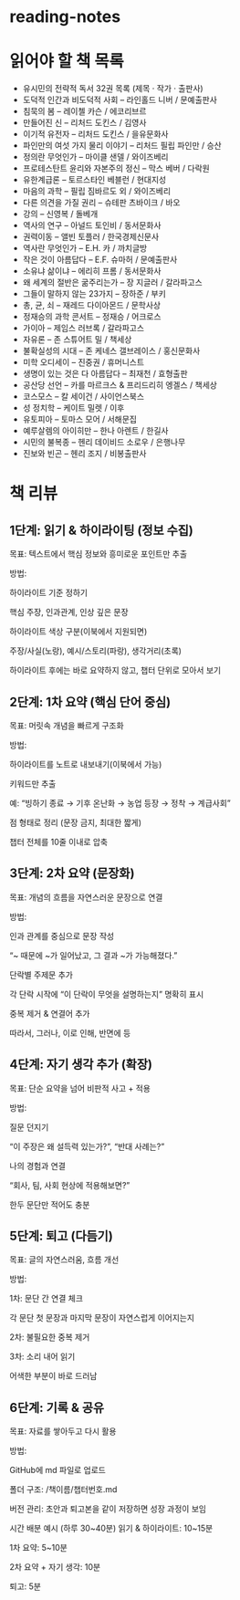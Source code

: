 # reading-notes

# 읽어야 할 책 목록
* 유시민의 전략적 독서 32권 목록 (제목 · 작가 · 출판사)
* 도덕적 인간과 비도덕적 사회 – 라인홀드 니버 / 문예출판사 
* 침묵의 봄 – 레이첼 카슨 / 에코리브르 
* 만들어진 신 – 리처드 도킨스 / 김영사 
* 이기적 유전자 – 리처드 도킨스 / 을유문화사 
* 파인만의 여섯 가지 물리 이야기 – 리처드 필립 파인만 / 승산 
* 정의란 무엇인가 – 마이클 샌델 / 와이즈베리 
* 프로테스탄트 윤리와 자본주의 정신 – 막스 베버 / 다락원 
* 유한계급론 – 토르스타인 베블런 / 현대지성 
* 마음의 과학 – 필립 짐바르도 외 / 와이즈베리 
* 다른 의견을 가질 권리 – 슈테판 츠바이크 / 바오 
* 강의 – 신영복 / 돌베개 
* 역사의 연구 – 아널드 토인비 / 동서문화사 
* 권력이동 – 앨빈 토플러 / 한국경제신문사 
* 역사란 무엇인가 – E.H. 카 / 까치글방 
* 작은 것이 아름답다 – E.F. 슈마허 / 문예출판사 
* 소유냐 삶이냐 – 에리히 프롬 / 동서문화사 
* 왜 세계의 절반은 굶주리는가 – 장 지글러 / 갈라파고스 
* 그들이 말하지 않는 23가지 – 장하준 / 부키 
* 총, 균, 쇠 – 재레드 다이아몬드 / 문학사상 
* 정재승의 과학 콘서트 – 정재승 / 어크로스 
* 가이아 – 제임스 러브록 / 갈라파고스 
* 자유론 – 존 스튜어트 밀 / 책세상 
* 불확실성의 시대 – 존 케네스 갤브레이스 / 홍신문화사 
* 미학 오디세이 – 진중권 / 휴머니스트 
* 생명이 있는 것은 다 아름답다 – 최재천 / 효형출판 
* 공산당 선언 – 카를 마르크스 & 프리드리히 엥겔스 / 책세상 
* 코스모스 – 칼 세이건 / 사이언스북스 
* 성 정치학 – 케이트 밀렛 / 이후 
* 유토피아 – 토마스 모어 / 서해문집 
* 예루살렘의 아이히만 – 한나 아렌트 / 한길사 
* 시민의 불복종 – 헨리 데이비드 소로우 / 은행나무 
* 진보와 빈곤 – 헨리 조지 / 비봉출판사 

# 책 리뷰

## 1단계: 읽기 & 하이라이팅 (정보 수집)
목표: 텍스트에서 핵심 정보와 흥미로운 포인트만 추출

방법:

하이라이트 기준 정하기

핵심 주장, 인과관계, 인상 깊은 문장

하이라이트 색상 구분(이북에서 지원되면)

주장/사실(노랑), 예시/스토리(파랑), 생각거리(초록)

하이라이트 후에는 바로 요약하지 않고, 챕터 단위로 모아서 보기

## 2단계: 1차 요약 (핵심 단어 중심)
목표: 머릿속 개념을 빠르게 구조화

방법:

하이라이트를 노트로 내보내기(이북에서 가능)

키워드만 추출

예: “빙하기 종료 → 기후 온난화 → 농업 등장 → 정착 → 계급사회”

점 형태로 정리 (문장 금지, 최대한 짧게)

챕터 전체를 10줄 이내로 압축

## 3단계: 2차 요약 (문장화)
목표: 개념의 흐름을 자연스러운 문장으로 연결

방법:

인과 관계를 중심으로 문장 작성

“~ 때문에 ~가 일어났고, 그 결과 ~가 가능해졌다.”

단락별 주제문 추가

각 단락 시작에 “이 단락이 무엇을 설명하는지” 명확히 표시

중복 제거 & 연결어 추가

따라서, 그러나, 이로 인해, 반면에 등

## 4단계: 자기 생각 추가 (확장)
목표: 단순 요약을 넘어 비판적 사고 + 적용

방법:

질문 던지기

“이 주장은 왜 설득력 있는가?”, “반대 사례는?”

나의 경험과 연결

“회사, 팀, 사회 현상에 적용해보면?”

한두 문단만 적어도 충분

## 5단계: 퇴고 (다듬기)
목표: 글의 자연스러움, 흐름 개선

방법:

1차: 문단 간 연결 체크

각 문단 첫 문장과 마지막 문장이 자연스럽게 이어지는지

2차: 불필요한 중복 제거

3차: 소리 내어 읽기

어색한 부분이 바로 드러남

## 6단계: 기록 & 공유
목표: 자료를 쌓아두고 다시 활용

방법:

GitHub에 md 파일로 업로드

폴더 구조: /책이름/챕터번호.md

버전 관리: 초안과 퇴고본을 같이 저장하면 성장 과정이 보임

시간 배분 예시 (하루 30~40분)
읽기 & 하이라이트: 10~15분

1차 요약: 5~10분

2차 요약 + 자기 생각: 10분

퇴고: 5분
